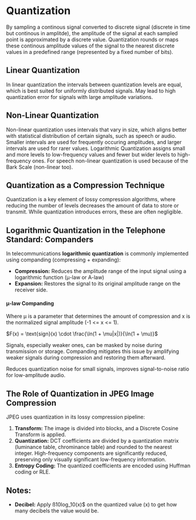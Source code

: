 # Quantization
By sampling a continous signal converted to discrete signal (discrete in time but continous in amplitde), the amplitude of the signal at each sampled point is approximated by a discrete value. Quantization rounds or maps these continous amplitude values of the signal to the nearest discrete values in a predefined range (represented by a fixed number of bits).

## Linear Quantization
In linear quantization the intervals between quantization levels are equal, which is best suited for uniformly distributed signals. May lead to high quantization error for signals with large amplitude variations.

## Non-Linear Quantization
Non-linear quantization uses intervals that vary in size, which aligns better with statistical distribution of certain signals, such as speech or audio. Smaller intervals are used for frequently occuring amplitudes, and larger intervals are used for rarer values. Logarithmic Quantization assigns small and more levels to low-frequency values and fewer but wider levels to high-frequency ones. For speech non-linear quantization is used because of the Bark Scale (non-linear too).

## Quantization as a Compression Technique
Quantization is a key element of lossy compression algorithms, where reducing the number of levels decreases the amount of data to store or transmit. While quantization introduces errors, these are often negligible.

## Logarithmic Quantization in the Telephone Standard: Companders
In telecommunications **logarithmic quantization** is commonly implemented using companding (compressing + expanding):
- **Compression:** Reduces the amplitude range of the input signal using a logarithmic function (μ-law or A-law)
- **Expansion:** Restores the signal to its original amplitude range on the receiver side.

#### μ-law Companding
Where μ is a parameter that determines the amount of compression and x is the normalized signal amplitude (-1 <= x <= 1).

$F(x) = \text{sign}(x) \cdot \frac{\ln(1 + \mu|x|)}{\ln(1 + \mu)}$

Signals, especially weaker ones, can be masked by noise during transmission or storage. Companding mitigates this issue by amplifying weaker signals during compression and restoring them afterward.

Reduces quantization noise for small signals, improves signal-to-noise ratio for low-amplitude audio.

## The Role of Quantization in JPEG Image Compression
JPEG uses quantization in its lossy compression pipeline:
1. **Transform:** The image is divided into blocks, and a Discrete Cosine Transform is applied.
2. **Quantization:** DCT coefficients are divided by a quantization matrix (luminance table, chrominance table) and rounded to the nearest integer. High-frequency components are significantly reduced, preserving only visually significant low-frequency information.
3. **Entropy Coding:** The quantized coefficients are encoded using Huffman coding or RLE.

## Notes:
- **Decibel:** Apply ß10log_10(x)$ on the quantized value (x) to get how many decibels the value would be.
